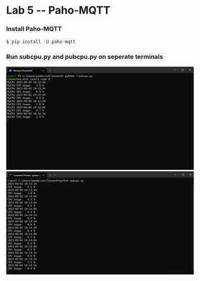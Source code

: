 # Lab 5 -- Paho-MQTT

### Install Paho-MQTT
```
$ pip install -U paho-mqtt
```

### Run subcpu.py and pubcpu.py on seperate terminals
![subcpu.py](sub.png)
![pubcpu.py](pub.png)
